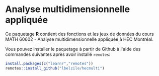 # Analyse multidimensionnelle appliquée

Ce paquetage **R** contient des fonctions et les jeux de données du cours MATH 60602 - Analyse multidimensionnelle appliquée à HEC Montréal.

Vous pouvez installer le paquetage à partir de Github à l'aide des commandes suivantes après avoir installé `remotes`:
```R
install.packages(c("learnr","remotes"))
remotes::install_github("lbelzile/hecmulti")
```
